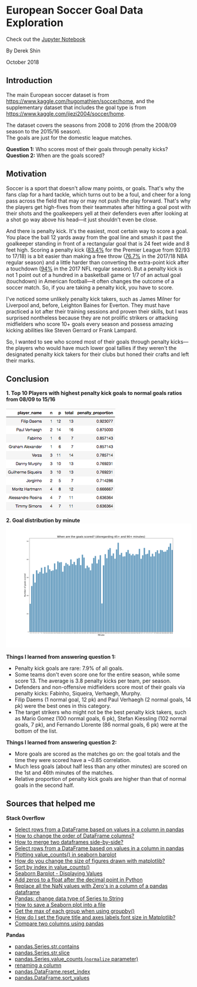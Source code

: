 # European Soccer Goal Data Exploration

Check out the [Jupyter Notebook](https://github.com/junsooshin/europeansoccer/blob/master/soccer.ipynb)

By Derek Shin

October 2018

## Introduction

The main European soccer dataset is from https://www.kaggle.com/hugomathien/soccer/home, and the supplementary dataset that includes the goal type is from https://www.kaggle.com/jiezi2004/soccer/home.

The dataset covers the seasons from 2008 to 2016 (from the 2008/09 season to the 2015/16 season).<br>
The goals are just for the domestic league matches.

**Question 1:** Who scores most of their goals through penalty kicks?<br>
**Question 2:** When are the goals scored?

## Motivation
Soccer is a sport that doesn't allow many points, or goals. That's why the fans clap for a hard tackle, which turns out to be a foul, and cheer for a long pass across the field that may or may not push the play forward. That's why the players get high-fives from their teammates after hitting a goal post with their shots and the goalkeepers yell at their defenders even after looking at a shot go way above his head––it just shouldn't even be close.

And there is penalty kick. It's the easiest, most certain way to score a goal. You place the ball 12 yards away from the goal line and smash it past the goalkeeper standing in front of a rectangular goal that is 24 feet wide and 8 feet high. Scoring a penalty kick ([83.4%](http://www.myfootballfacts.com/Premier_League_Penalty_Statistics.html) for the Premier League from 92/93 to 17/18) is a bit easier than making a free throw ([76.7%](https://www.basketball-reference.com/leagues/NBA_stats.html) in the 2017/18 NBA regular season) and a little harder than converting the extra-point kick after a touchdown ([94%](http://www.espn.com/nfl/statistics/team/_/stat/kicking/sort/extraPointPct/position/defense/year/2017) in the 2017 NFL regular season). But a penalty kick is not 1 point out of a hundred in a basketball game or 1/7 of an actual goal (touchdown) in American football––it often changes the outcome of a soccer match. So, if you are taking a penalty kick, you have to score.

I've noticed some unlikely penalty kick takers, such as James Milner for Liverpool and, before, Leighton Baines for Everton. They must have practiced a lot after their training sessions and proven their skills, but I was surprised nontheless because they are not prolific strikers or attacking midfielders who score 10+ goals every season and possess amazing kicking abilities like Steven Gerrard or Frank Lampard.

So, I wanted to see who scored most of their goals through penalty kicks––the players who would have much lower goal tallies if they weren't the designated penalty kick takers for their clubs but honed their crafts and left their marks.

## Conclusion

**1. Top 10 Players with highest penalty kick goals to normal goals ratios from 08/09 to 15/16** <br><br>
![Top 10 Players with highest penalty kick goals to normal goals ratios from 08/09 to 15/16](./top_10_penalty_proportions.png "Top 10 Players with highest penalty kick goals to normal goals ratios from 08/09 to 15/16")

**2. Goal distribution by minute**
![When are the goals scored? (disregarding 45+ and 90+ minutes)](./goal_time.png "When are the goals scored? (disregarding 45+ and 90+ minutes)")


**Things I learned from answering question 1:**
- Penalty kick goals are rare: 7.9% of all goals.
- Some teams don't even score one for the entire season, while some score 13. The average is 3.8 penalty kicks per team, per season.
- Defenders and non-offensive midfielders score most of their goals via penalty kicks: Fabinho, Siqueira, Verhaegh, Murphy.
- Filip Daems (1 normal goal, 12 pk) and Paul Verhaegh (2 normal goals, 14 pk) were the best ones in this category.
- The target strikers who might not be the best penalty kick takers, such as Mario Gomez (100 normal goals, 6 pk), Stefan Kiessling (102 normal goals, 7 pk), and Fernando Llorente (86 normal goals, 6 pk) were at the bottom of the list.

**Things I learned from answering question 2:**
- More goals are scored as the matches go on: the goal totals and the time they were scored have a ~0.85 correlation.
- Much less goals (about half less than any other minutes) are scored on the 1st and 46th minutes of the matches.
- Relative proportion of penalty kick goals are higher than that of normal goals in the second half.

## Sources that helped me

**Stack Overflow**
- [Select rows from a DataFrame based on values in a column in pandas](https://stackoverflow.com/questions/17071871/select-rows-from-a-dataframe-based-on-values-in-a-column-in-pandas)
- [How to change the order of DataFrame columns?](https://stackoverflow.com/questions/13148429/how-to-change-the-order-of-dataframe-columns)
- [How to merge two dataframes side-by-side?](https://stackoverflow.com/questions/23891575/how-to-merge-two-dataframes-side-by-side)
- [Select rows from a DataFrame based on values in a column in pandas](https://stackoverflow.com/questions/17071871/select-rows-from-a-dataframe-based-on-values-in-a-column-in-pandas)
- [Plotting value_counts() in seaborn barplot](https://stackoverflow.com/questions/31460146/plotting-value-counts-in-seaborn-barplot)
- [How do you change the size of figures drawn with matplotlib?](https://stackoverflow.com/questions/332289/how-do-you-change-the-size-of-figures-drawn-with-matplotlib)
- [Sort by index in value_counts()](https://stackoverflow.com/questions/43855474/changing-sort-in-value-counts)
- [Seaborn Barplot - Displaying Values](https://stackoverflow.com/questions/43214978/seaborn-barplot-displaying-values)
- [Add zeros to a float after the decimal point in Python](https://stackoverflow.com/questions/15619096/add-zeros-to-a-float-after-the-decimal-point-in-python)
- [Replace all the NaN values with Zero's in a column of a pandas dataframe](https://stackoverflow.com/questions/13295735/how-can-i-replace-all-the-nan-values-with-zeros-in-a-column-of-a-pandas-datafra)
- [Pandas: change data type of Series to String](https://stackoverflow.com/questions/22231592/pandas-change-data-type-of-series-to-string)
- [How to save a Seaborn plot into a file](https://stackoverflow.com/questions/32244753/how-to-save-a-seaborn-plot-into-a-file)
- [Get the max of each group when using groupby()](https://stackoverflow.com/questions/44555579/get-the-max-of-each-group-when-using-groupby-on-two-columns-python)
- [How do I set the figure title and axes labels font size in Matplotlib?](https://stackoverflow.com/questions/12444716/how-do-i-set-the-figure-title-and-axes-labels-font-size-in-matplotlib)
- [Compare two columns using pandas](https://stackoverflow.com/questions/27474921/compare-two-columns-using-pandas)

**Pandas**
- [pandas.Series.str.contains](https://pandas.pydata.org/pandas-docs/stable/generated/pandas.Series.str.contains.html)
- [pandas.Series.str.slice](https://pandas.pydata.org/pandas-docs/stable/generated/pandas.Series.str.slice.html)
- [pandas.Series.value_counts (`normalize` parameter)](https://pandas.pydata.org/pandas-docs/stable/generated/pandas.Series.value_counts.html)
- [renaming a column](http://pandas.pydata.org/pandas-docs/stable/basics.html#basics-rename)
- [pandas.DataFrame.reset_index](https://pandas.pydata.org/pandas-docs/stable/generated/pandas.DataFrame.reset_index.html#pandas.DataFrame.reset_index)
- [pandas.DataFrame.sort_values](https://pandas.pydata.org/pandas-docs/stable/generated/pandas.DataFrame.sort_values.html)
